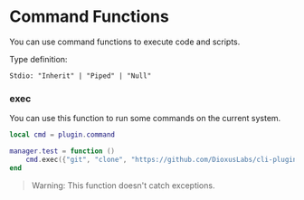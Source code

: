 # Command Functions

You can use command functions to execute code and scripts.

Type definition:
```
Stdio: "Inherit" | "Piped" | "Null"
```

### exec

You can use this function to run some commands on the current system.

```lua
local cmd = plugin.command

manager.test = function ()
    cmd.exec({"git", "clone", "https://github.com/DioxusLabs/cli-plugin-library"})
end
```
> Warning: This function doesn't catch exceptions.
